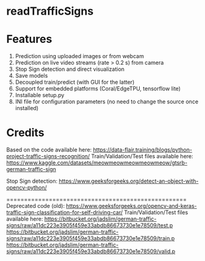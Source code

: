 # readTrafficSigns

Features
=============
1. Prediction using uploaded images or from webcam
2. Prediction on live video streams (rate > 0.2 s) from camera
3. Stop Sign detection and direct visualization
2. Save models
3. Decoupled train/predict (with GUI for the latter)
4. Support for embedded platforms (Coral/EdgeTPU, tensorflow lite)
5. Installable setup.py
6. INI file for configuration parameters (no need to change the source once installed)

Credits
=============
Based on the code available here:
https://data-flair.training/blogs/python-project-traffic-signs-recognition/
Train/Validation/Test files available here:
https://www.kaggle.com/datasets/meowmeowmeowmeowmeow/gtsrb-german-traffic-sign

Stop Sign detection:
https://www.geeksforgeeks.org/detect-an-object-with-opencv-python/


===================================================
Deprecated code (old):
https://www.geeksforgeeks.org/opencv-and-keras-traffic-sign-classification-for-self-driving-car/
Train/Validation/Test files available here:
https://bitbucket.org/jadslim/german-traffic-signs/raw/a11dc223e3905f459e33abdb86673730e1e78509/test.p
https://bitbucket.org/jadslim/german-traffic-signs/raw/a11dc223e3905f459e33abdb86673730e1e78509/train.p
https://bitbucket.org/jadslim/german-traffic-signs/raw/a11dc223e3905f459e33abdb86673730e1e78509/valid.p

